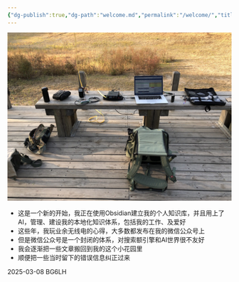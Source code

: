 ```yaml
---
{"dg-publish":true,"dg-path":"welcome.md","permalink":"/welcome/","title":"欢迎来到BG6LH的数字花园","pinned":true,"tags":["BG6LH","ODG","业余无线电","数字花园","gardenEntry","gardenEntry","gardenEntry"],"created":"2025-03-07, 03:59:33","updated":"2025-03-10, 02:33:47"}
---
```



![img-Welcome to BG6LH's Digital Garden.jpg|800](/img/user/assets/Welcome%20to%20BG6LH's%20Digital%20Garden/img-Welcome%20to%20BG6LH's%20Digital%20Garden.jpg)

- 这是一个新的开始，我正在使用Obsidian建立我的个人知识库，并且用上了AI，管理、建设我的本地化知识体系，包括我的工作、及爱好
- 这些年，我玩业余无线电的心得，大多数都发布在我的微信公众号上
- 但是微信公众号是一个封闭的体系，对搜索额引擎和AI世界很不友好
- 我会逐渐把一些文章搬回到我的这个小花园里
- 顺便把一些当时留下的错误信息纠正过来

2025-03-08 BG6LH

